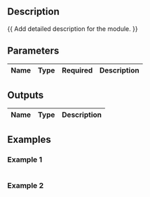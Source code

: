 #

## Description

{{ Add detailed description for the module. }}

## Parameters

| Name | Type | Required | Description |
| :--- | :--: | :------: | :---------- |

## Outputs

| Name | Type | Description |
| :--- | :--: | :---------- |

## Examples

### Example 1

```bicep
```

### Example 2

```bicep
```